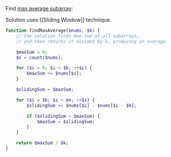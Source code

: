 Find [max average subarray](https://leetcode.com/problems/maximum-average-subarray-i/description/?envType=problem-list-v2&envId=sliding-window):

Solution uses [[Sliding Window]] technique.

```php
function findMaxAverage($nums, $k) {
    // the solution finds max sum of all subarrays, 
    // and then returns it divided by k, producing an average

    $maxSum = 0;
    $n = count($nums);

    for ($i = 0; $i < $k; ++$i) {
        $maxSum += $nums[$i];
    }

    $slidingSum = $maxSum;

    for ($i = $k; $i < $n; ++$i) {
        $slidingSum += $nums[$i] - $nums[$i - $k];

        if ($slidingSum > $maxSum) {
            $maxSum = $slidingSum;
        }
    }

    return $maxSum / $k;
}
```